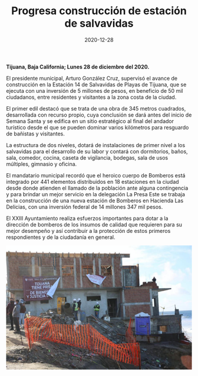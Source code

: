 ﻿---
layout: blog
title:  "Progresa construcción de estación de salvavidas"
date:   2020-12-28
categories: tijuana
permalink: /:categories/:title:output_ext
image: /img/cnr/2020-12-28-progreso-construccion.jpeg
alt: "Progresa construcción de estación de salvavidas"
autor: 
---


**Tijuana, Baja California; Lunes 28 de diciembre del 2020.**


El presidente municipal, Arturo González Cruz, supervisó el avance de construcción en la Estación 14 de Salvavidas de Playas de Tijuana, que se ejecuta con una inversión de 5 millones de pesos, en beneficio de 50 mil ciudadanos, entre residentes y visitantes a la zona costa de la ciudad.


El primer edil destacó que se trata de una obra de 345 metros cuadrados, desarrollada con recurso propio, cuya  conclusión se dará antes del inicio de Semana Santa y se edifica en un  sitio estratégico al final del andador turístico desde el que se pueden dominar varios kilómetros para resguardo de bañistas y visitantes.


La estructura de dos niveles, dotará de instalaciones de primer nivel  a los salvavidas para el desarrollo de su labor  y contará con dormitorios, baños, sala, comedor, cocina, caseta de vigilancia, bodegas, sala de usos múltiples,  gimnasio y oficina.


El mandatario municipal recordó que el  heroico cuerpo de Bomberos está integrado por 441 elementos distribuidos en 18 estaciones en la ciudad desde donde atienden el llamado de la población ante alguna contingencia y para brindar un mejor servicio en la delegación La Presa Este se trabaja en la construcción de una nueva estación de Bomberos en Hacienda Las Delicias, con una inversión federal de 14 millones 347 mil pesos.


El XXIII Ayuntamiento realiza esfuerzos importantes para dotar a la dirección de bomberos de los insumos de calidad que requieren para su mejor desempeño y así contribuir a la protección de estos primeros respondientes y de la ciudadanía en general.

<div id="carouselExampleSlidesOnly" class="carousel slide" data-ride="carousel">
  <div class="carousel-inner">
    <div class="carousel-item active">
       <img class="d-block w-100" src="/img/cnr/2020-12-28-progreso-construccion.jpeg" loading="lazy"  alt="Progresa construcción de estación de salvavidas">
    </div>
  </div>
</div>